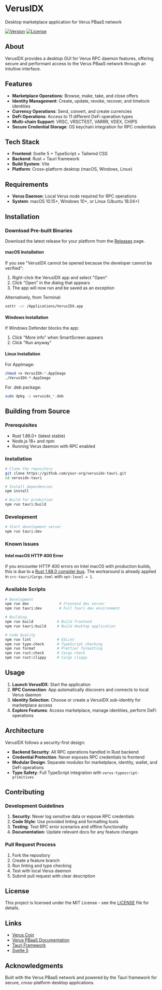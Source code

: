 # VerusIDX

Desktop marketplace application for Verus PBaaS network

[![Version](https://img.shields.io/badge/version-0.1.0-blue.svg)]()
[![License](https://img.shields.io/badge/license-MIT-green.svg)](LICENSE)

## About

VerusIDX provides a desktop GUI for Verus RPC daemon features, offering secure and performant access to the Verus PBaaS network through an intuitive interface.

## Features

- **Marketplace Operations**: Browse, make, take, and close offers
- **Identity Management**: Create, update, revoke, recover, and timelock identities
- **Currency Operations**: Send, convert, and create currencies
- **DeFi Operations**: Access to 11 different DeFi operation types
- **Multi-chain Support**: VRSC, VRSCTEST, VARRR, VDEX, CHIPS
- **Secure Credential Storage**: OS keychain integration for RPC credentials

## Tech Stack

- **Frontend**: Svelte 5 + TypeScript + Tailwind CSS
- **Backend**: Rust + Tauri framework
- **Build System**: Vite
- **Platform**: Cross-platform desktop (macOS, Windows, Linux)

## Requirements

- **Verus Daemon**: Local Verus node required for RPC operations
- **System**: macOS 10.15+, Windows 10+, or Linux (Ubuntu 18.04+)

## Installation

### Download Pre-built Binaries

Download the latest release for your platform from the [Releases](https://github.com/your-org/verusidx-tauri/releases) page.

#### macOS Installation
If you see "VerusIDX cannot be opened because the developer cannot be verified":
1. Right-click the VerusIDX app and select "Open"
2. Click "Open" in the dialog that appears
3. The app will now run and be saved as an exception

Alternatively, from Terminal:
```bash
xattr -cr /Applications/VerusIDX.app
```

#### Windows Installation
If Windows Defender blocks the app:
1. Click "More info" when SmartScreen appears
2. Click "Run anyway"

#### Linux Installation
For AppImage:
```bash
chmod +x VerusIDX-*.AppImage
./VerusIDX-*.AppImage
```

For .deb package:
```bash
sudo dpkg -i verusidx_*.deb
```

## Building from Source

### Prerequisites

- Rust 1.88.0+ (latest stable)
- Node.js 18+ and npm
- Running Verus daemon with RPC enabled

### Installation

```bash
# Clone the repository
git clone https://github.com/your-org/verusidx-tauri.git
cd verusidx-tauri

# Install dependencies
npm install

# Build for production
npm run tauri:build
```

### Development

```bash
# Start development server
npm run tauri:dev
```

### Known Issues

#### Intel macOS HTTP 400 Error
If you encounter HTTP 400 errors on Intel macOS with production builds, this is due to a [Rust 1.88.0 compiler bug](https://github.com/rust-lang/rust/issues/144163). The workaround is already applied in `src-tauri/Cargo.toml` with `opt-level = 1`.

### Available Scripts

```bash
# Development
npm run dev              # Frontend dev server
npm run tauri:dev        # Full Tauri dev environment

# Building
npm run build           # Build frontend
npm run tauri:build     # Build desktop application

# Code Quality
npm run lint            # ESLint
npm run type-check      # TypeScript checking
npm run format          # Prettier formatting
npm run rust:check      # Cargo check
npm run rust:clippy     # Cargo clippy
```

## Usage

1. **Launch VerusIDX**: Start the application
2. **RPC Connection**: App automatically discovers and connects to local Verus daemon
3. **Identity Selection**: Choose or create a VerusIDX sub-identity for marketplace access
4. **Explore Features**: Access marketplace, manage identities, perform DeFi operations

## Architecture

VerusIDX follows a security-first design:

- **Backend Security**: All RPC operations handled in Rust backend
- **Credential Protection**: Never exposes RPC credentials to frontend
- **Modular Design**: Separate modules for marketplace, identity, wallet, and DeFi operations
- **Type Safety**: Full TypeScript integration with `verus-typescript-primitives`

## Contributing

### Development Guidelines

1. **Security**: Never log sensitive data or expose RPC credentials
2. **Code Style**: Use provided linting and formatting tools
3. **Testing**: Test RPC error scenarios and offline functionality
4. **Documentation**: Update relevant docs for any feature changes

### Pull Request Process

1. Fork the repository
2. Create a feature branch
3. Run linting and type checking
4. Test with local Verus daemon
5. Submit pull request with clear description

## License

This project is licensed under the MIT License - see the [LICENSE](LICENSE) file for details.

## Links

- [Verus Coin](https://verus.io)
- [Verus PBaaS Documentation](https://wiki.verus.io)
- [Tauri Framework](https://tauri.app)
- [Svelte 5](https://svelte.dev)

## Acknowledgments

Built with the Verus PBaaS network and powered by the Tauri framework for secure, cross-platform desktop applications.
